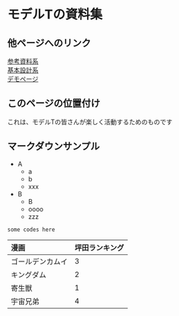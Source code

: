 # モデルTの資料集
## 他ページへのリンク
[参考資料系](https://)<br>
[基本設計系](https://)<br>
[デモページ](test.md)

## このページの位置付け
これは、モデルTの皆さんが楽しく活動するためのものです

## マークダウンサンプル
- A
    - a
    - b
    - xxx
- B
    - B
    - oooo
    - zzz

```
some codes here
```

|漫画|坪田ランキング|
|:---|:-------------|
|ゴールデンカムイ|3|
|キングダム|2|
|寄生獣|1|
|宇宙兄弟|4|
